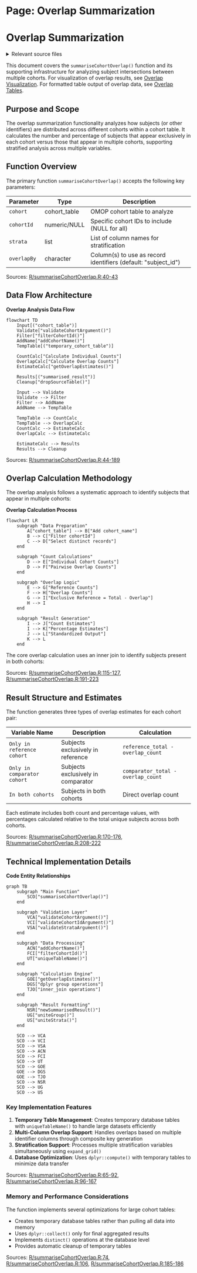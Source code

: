 # Page: Overlap Summarization

# Overlap Summarization

<details>
<summary>Relevant source files</summary>

The following files were used as context for generating this wiki page:

- [R/summariseCohortOverlap.R](R/summariseCohortOverlap.R)
- [inst/doc/summarise_cohort_overlap.html](inst/doc/summarise_cohort_overlap.html)

</details>



This document covers the `summariseCohortOverlap()` function and its supporting infrastructure for analyzing subject intersections between multiple cohorts. For visualization of overlap results, see [Overlap Visualization](#3.3.2). For formatted table output of overlap data, see [Overlap Tables](#3.3.3).

## Purpose and Scope

The overlap summarization functionality analyzes how subjects (or other identifiers) are distributed across different cohorts within a cohort table. It calculates the number and percentage of subjects that appear exclusively in each cohort versus those that appear in multiple cohorts, supporting stratified analysis across multiple variables.

## Function Overview

The primary function `summariseCohortOverlap()` accepts the following key parameters:

| Parameter | Type | Description |
|-----------|------|-------------|
| `cohort` | cohort_table | OMOP cohort table to analyze |
| `cohortId` | numeric/NULL | Specific cohort IDs to include (NULL for all) |
| `strata` | list | List of column names for stratification |
| `overlapBy` | character | Column(s) to use as record identifiers (default: "subject_id") |

Sources: [R/summariseCohortOverlap.R:40-43]()

## Data Flow Architecture

**Overlap Analysis Data Flow**
```mermaid
flowchart TD
    Input[("cohort_table")]
    Validate["validateCohortArgument()"]
    Filter["filterCohortId()"]
    AddName["addCohortName()"]
    TempTable[("temporary_cohort_table")]
    
    CountCalc["Calculate Individual Counts"]
    OverlapCalc["Calculate Overlap Counts"]
    EstimateCalc["getOverlapEstimates()"]
    
    Results[("summarised_result")]
    Cleanup["dropSourceTable()"]
    
    Input --> Validate
    Validate --> Filter
    Filter --> AddName
    AddName --> TempTable
    
    TempTable --> CountCalc
    TempTable --> OverlapCalc
    CountCalc --> EstimateCalc
    OverlapCalc --> EstimateCalc
    
    EstimateCalc --> Results
    Results --> Cleanup
```

Sources: [R/summariseCohortOverlap.R:44-189]()

## Overlap Calculation Methodology

The overlap analysis follows a systematic approach to identify subjects that appear in multiple cohorts:

**Overlap Calculation Process**
```mermaid
flowchart LR
    subgraph "Data Preparation"
        A["cohort_table"] --> B["Add cohort_name"]
        B --> C["Filter cohortId"]
        C --> D["Select distinct records"]
    end
    
    subgraph "Count Calculations"
        D --> E["Individual Cohort Counts"]
        D --> F["Pairwise Overlap Counts"]
    end
    
    subgraph "Overlap Logic"
        E --> G["Reference Counts"]
        F --> H["Overlap Counts"] 
        G --> I["Exclusive Reference = Total - Overlap"]
        H --> I
    end
    
    subgraph "Result Generation"
        I --> J["Count Estimates"]
        I --> K["Percentage Estimates"]
        J --> L["Standardized Output"]
        K --> L
    end
```

The core overlap calculation uses an inner join to identify subjects present in both cohorts:

Sources: [R/summariseCohortOverlap.R:115-127](), [R/summariseCohortOverlap.R:191-223]()

## Result Structure and Estimates

The function generates three types of overlap estimates for each cohort pair:

| Variable Name | Description | Calculation |
|---------------|-------------|-------------|
| `Only in reference cohort` | Subjects exclusively in reference | `reference_total - overlap_count` |
| `Only in comparator cohort` | Subjects exclusively in comparator | `comparator_total - overlap_count` |
| `In both cohorts` | Subjects in both cohorts | Direct overlap count |

Each estimate includes both count and percentage values, with percentages calculated relative to the total unique subjects across both cohorts.

Sources: [R/summariseCohortOverlap.R:170-176](), [R/summariseCohortOverlap.R:208-222]()

## Technical Implementation Details

**Code Entity Relationships**
```mermaid
graph TB
    subgraph "Main Function"
        SCO["summariseCohortOverlap()"]
    end
    
    subgraph "Validation Layer"
        VCA["validateCohortArgument()"]
        VCI["validateCohortIdArgument()"]
        VSA["validateStrataArgument()"]
    end
    
    subgraph "Data Processing"
        ACN["addCohortName()"]
        FCI["filterCohortId()"]
        UT["uniqueTableName()"]
    end
    
    subgraph "Calculation Engine"
        GOE["getOverlapEstimates()"]
        DGS["dplyr group operations"]
        TJO["inner_join operations"]
    end
    
    subgraph "Result Formatting"
        NSR["newSummarisedResult()"]
        UG["uniteGroup()"]
        US["uniteStrata()"]
    end
    
    SCO --> VCA
    SCO --> VCI  
    SCO --> VSA
    SCO --> ACN
    SCO --> FCI
    SCO --> UT
    SCO --> GOE
    GOE --> DGS
    GOE --> TJO
    SCO --> NSR
    SCO --> UG
    SCO --> US
```

### Key Implementation Features

1. **Temporary Table Management**: Creates temporary database tables with `uniqueTableName()` to handle large datasets efficiently
2. **Multi-Column Overlap Support**: Handles overlaps based on multiple identifier columns through composite key generation
3. **Stratification Support**: Processes multiple stratification variables simultaneously using `expand_grid()`
4. **Database Optimization**: Uses `dplyr::compute()` with temporary tables to minimize data transfer

Sources: [R/summariseCohortOverlap.R:65-92](), [R/summariseCohortOverlap.R:96-167]()

### Memory and Performance Considerations

The function implements several optimizations for large cohort tables:

- Creates temporary database tables rather than pulling all data into memory
- Uses `dplyr::collect()` only for final aggregated results
- Implements `distinct()` operations at the database level
- Provides automatic cleanup of temporary tables

Sources: [R/summariseCohortOverlap.R:74](), [R/summariseCohortOverlap.R:106](), [R/summariseCohortOverlap.R:185-186]()